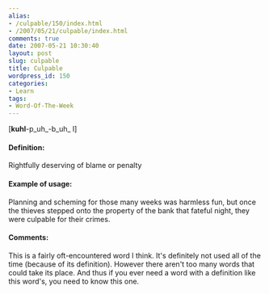 ```yaml
---
alias:
- /culpable/150/index.html
- /2007/05/21/culpable/index.html
comments: true
date: 2007-05-21 10:30:40
layout: post
slug: culpable
title: Culpable
wordpress_id: 150
categories:
- Learn
tags:
- Word-Of-The-Week
---
```


[**kuhl**-p_uh_-b_uh_ l]


#### Definition:


Rightfully deserving of blame or penalty



#### Example of usage:


Planning and scheming for those many weeks was harmless fun, but once the thieves stepped onto the property of the bank that fateful night, they were culpable for their crimes.



#### Comments:


This is a fairly oft-encountered word I think.  It's definitely not used all of the time (because of its definition).  However there aren't too many words that could take its place.  And thus if you ever need a word with a definition like this word's, you need to know this one.
